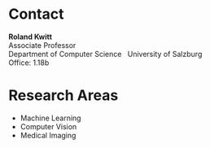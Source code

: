 # Contact

**Roland Kwitt**         
Associate Professor     
Department of Computer Science            
University of Salzburg    
Office: 1.18b

# Research Areas

- Machine Learning
- Computer Vision
- Medical Imaging
